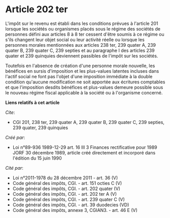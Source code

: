 # Article 202 ter

L'impôt sur le revenu est établi dans les conditions prévues à l'article 201 lorsque les sociétés ou organismes placés sous
le régime des sociétés de personnes défini aux articles 8 à 8 ter cessent d'être soumis à ce régime ou s'ils changent leur
objet social ou leur activité réelle ou lorsque les personnes morales mentionnées aux articles 238 ter, 239 quater A, 239
quater B, 239 quater C, 239 septies et au paragraphe I des articles 239 quater et 239 quinquies deviennent passibles de
l'impôt sur les sociétés.

Toutefois en l'absence de création d'une personne morale nouvelle, les bénéfices en sursis d'imposition et les plus-values
latentes incluses dans l'actif social ne font pas l'objet d'une imposition immédiate à la double condition qu'aucune
modification ne soit apportée aux écritures comptables et que l'imposition desdits bénéfices et plus-values demeure possible
sous le nouveau régime fiscal applicable à la société ou à l'organisme concerné.

**Liens relatifs à cet article**

_Cite_:

  - CGI 201, 238 ter, 239 quater A, 239 quater B, 239 quater C, 239 septies, 239 quater, 239 quinquies

_Créé par_:

  - Loi n°89-936 1989-12-29 art. 16 III 3 Finances rectificative pour 1989 JORF 30 décembre 1989, article créé directement et incorporé dans l'édition du 15 juin 1990

_Cité par_:

  - Loi n°2011-1978 du 28 décembre 2011 - art. 36 (V)
  - Code général des impôts, CGI. - art. 151 octies C (V)
  - Code général des impôts, CGI. - art. 202 quater (V)
  - Code général des impôts, CGI. - art. 202 ter A (V)
  - Code général des impôts, CGI. - art. 239 quater C (V)
  - Code général des impôts, CGI. - art. 39 duodecies (VD)
  - Code général des impôts, annexe 3, CGIAN3. - art. 46 E (V)
